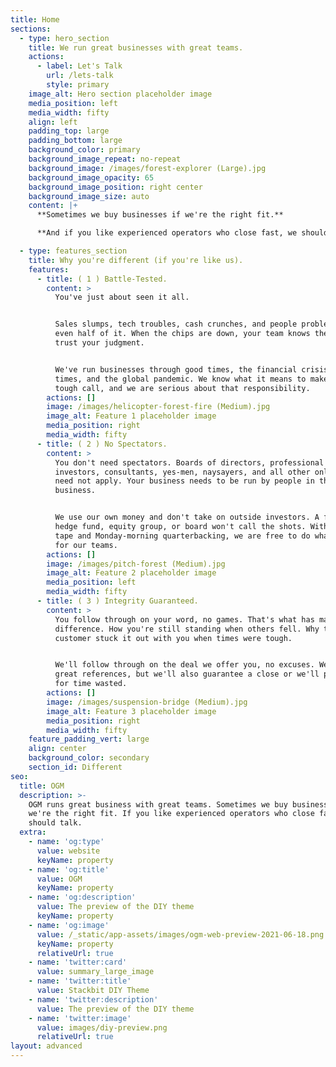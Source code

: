 ```yaml
---
title: Home
sections:
  - type: hero_section
    title: We run great businesses with great teams.
    actions:
      - label: Let's Talk
        url: /lets-talk
        style: primary
    image_alt: Hero section placeholder image
    media_position: left
    media_width: fifty
    align: left
    padding_top: large
    padding_bottom: large
    background_color: primary
    background_image_repeat: no-repeat
    background_image: /images/forest-explorer (Large).jpg
    background_image_opacity: 65
    background_image_position: right center
    background_image_size: auto
    content: |+
      **Sometimes we buy businesses if we're the right fit.**

      **And if you like experienced operators who close fast, we should talk.**

  - type: features_section
    title: Why you're different (if you're like us).
    features:
      - title: ( 1 ) Battle-Tested.
        content: >
          You've just about seen it all.


          Sales slumps, tech troubles, cash crunches, and people problems aren't
          even half of it. When the chips are down, your team knows they can
          trust your judgment.


          We've run businesses through good times, the financial crisis, better
          times, and the global pandemic. We know what it means to make the
          tough call, and we are serious about that responsibility.
        actions: []
        image: /images/helicopter-forest-fire (Medium).jpg
        image_alt: Feature 1 placeholder image
        media_position: right
        media_width: fifty
      - title: ( 2 ) No Spectators.
        content: >
          You don't need spectators. Boards of directors, professional
          investors, consultants, yes-men, naysayers, and all other onlookers
          need not apply. Your business needs to be run by people in the
          business.


          We use our own money and don't take on outside investors. A faceless
          hedge fund, equity group, or board won't call the shots. Without red
          tape and Monday-morning quarterbacking, we are free to do what's right
          for our teams.
        actions: []
        image: /images/pitch-forest (Medium).jpg
        image_alt: Feature 2 placeholder image
        media_position: left
        media_width: fifty
      - title: ( 3 ) Integrity Guaranteed.
        content: >
          You follow through on your word, no games. That's what has made the
          difference. How you're still standing when others fell. Why that
          customer stuck it out with you when times were tough.


          We'll follow through on the deal we offer you, no excuses. We've got
          great references, but we'll also guarantee a close or we'll pay you
          for time wasted.
        actions: []
        image: /images/suspension-bridge (Medium).jpg
        image_alt: Feature 3 placeholder image
        media_position: right
        media_width: fifty
    feature_padding_vert: large
    align: center
    background_color: secondary
    section_id: Different
seo:
  title: OGM
  description: >-
    OGM runs great business with great teams. Sometimes we buy businesses if
    we're the right fit. If you like experienced operators who close fast, we
    should talk.
  extra:
    - name: 'og:type'
      value: website
      keyName: property
    - name: 'og:title'
      value: OGM
      keyName: property
    - name: 'og:description'
      value: The preview of the DIY theme
      keyName: property
    - name: 'og:image'
      value: /_static/app-assets/images/ogm-web-preview-2021-06-18.png
      keyName: property
      relativeUrl: true
    - name: 'twitter:card'
      value: summary_large_image
    - name: 'twitter:title'
      value: Stackbit DIY Theme
    - name: 'twitter:description'
      value: The preview of the DIY theme
    - name: 'twitter:image'
      value: images/diy-preview.png
      relativeUrl: true
layout: advanced
---
```

